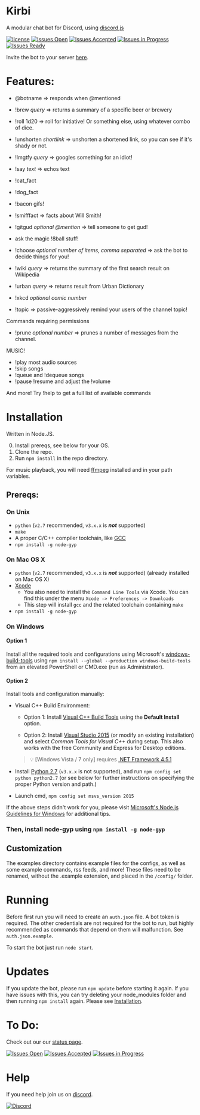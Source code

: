 # Kirbi
A modular chat bot for Discord, using [discord.js](https://github.com/hydrabolt/discord.js/)

[![license](https://img.shields.io/github/license/richardson-media-house/greybot.svg?style=flat-square&colorB=00aaff)](https://github.com/richardson-media-house/GReYBot) [![Issues Open](https://img.shields.io/github/issues-raw/richardson-media-house/GReYBot.svg?style=flat-square&label=issues%20open&colorB=ff0000)](https://waffle.io/richardson-media-house/GReYBot) [![Issues Accepted](https://img.shields.io/github/issues-raw/richardson-media-house/GReYBot/accepted.svg?style=flat-square&label=issues%20reviewed&colorB=00aaff)](https://waffle.io/richardson-media-house/GReYBot) [![Issues in Progress](https://img.shields.io/github/issues-raw/richardson-media-house/GReYBot/in-progress.svg?style=flat-square&label=issues%20in%20progress&colorB=0000ff)](http://waffle.io/richardson-media-house/GReYBot) [![Issues Ready](https://img.shields.io/github/issues-raw/richardson-media-house/GReYBot/ready-for-review.svg?style=flat-square&label=issues%20ready&colorB=ff00aa)](http://waffle.io/richardson-media-house/GReYBot)

Invite the bot to your server [here](https://discordapp.com/oauth2/authorize?client_id=345207331295854593&scope=bot&permissions=66186303).

# Features:

- @botname => responds when @mentioned

- !brew *query* => returns a summary of a specific beer or brewery

- !roll 1d20 => roll for initiative! Or something else, using whatever combo of dice.

- !unshorten *shortlink* => unshorten a shortened link, so you can see if it's shady or not.

- !lmgtfy *query* => googles something for an idiot!

- !say *text* => echos text

- !cat_fact

- !dog_fact

- !bacon gifs!

- !smifffact => facts about Will Smith!

- !gitgud *optional @mention* => tell someone to get gud!

- ask the magic !8ball stuff!

- !choose *optional number of items, comma separated* => ask the bot to decide things for you!

- !wiki *query* => returns the summary of the first search result on Wikipedia

- !urban *query* => returns result from Urban Dictionary

- !xkcd *optional comic number*

- !topic => passive-aggressively remind your users of the channel topic!

Commands requiring permissions
- !prune *optional number* => prunes a number of messages from the channel.

MUSIC!
- !play most audio sources
- !skip songs
- !queue and !dequeue songs
- !pause !resume and adjust the !volume

And more! Try !help to get a full list of available commands

# Installation

Written in Node.JS.

0. Install prereqs, see below for your OS.
1. Clone the repo.
2. Run `npm install` in the repo directory.

For music playback, you will need [ffmpeg](https://www.ffmpeg.org/download.html) installed and in your path variables.

## Prereqs:

### On Unix

   * `python` (`v2.7` recommended, `v3.x.x` is __*not*__ supported)
   * `make`
   * A proper C/C++ compiler toolchain, like [GCC](https://gcc.gnu.org)
   * `npm install -g node-gyp`

### On Mac OS X

   * `python` (`v2.7` recommended, `v3.x.x` is __*not*__ supported) (already installed on Mac OS X)
   * [Xcode](https://developer.apple.com/xcode/download/)
     * You also need to install the `Command Line Tools` via Xcode. You can find this under the menu `Xcode -> Preferences -> Downloads`
     * This step will install `gcc` and the related toolchain containing `make`
   * `npm install -g node-gyp`

### On Windows

#### Option 1

Install all the required tools and configurations using Microsoft's [windows-build-tools](https://github.com/felixrieseberg/windows-build-tools) using `npm install --global --production windows-build-tools` from an elevated PowerShell or CMD.exe (run as Administrator).

#### Option 2

Install tools and configuration manually:
   * Visual C++ Build Environment:
     * Option 1: Install [Visual C++ Build Tools](http://landinghub.visualstudio.com/visual-cpp-build-tools) using the **Default Install** option.

     * Option 2: Install [Visual Studio 2015](https://www.visualstudio.com/products/visual-studio-community-vs) (or modify an existing installation) and select *Common Tools for Visual C++* during setup. This also works with the free Community and Express for Desktop editions.

     > :bulb: [Windows Vista / 7 only] requires [.NET Framework 4.5.1](http://www.microsoft.com/en-us/download/details.aspx?id=40773)

   * Install [Python 2.7](https://www.python.org/downloads/) (`v3.x.x` is not supported), and run `npm config set python python2.7` (or see below for further instructions on specifying the proper Python version and path.)
   * Launch cmd, `npm config set msvs_version 2015`

   If the above steps didn't work for you, please visit [Microsoft's Node.js Guidelines for Windows](https://github.com/Microsoft/nodejs-guidelines/blob/master/windows-environment.md#compiling-native-addon-modules) for additional tips.

### Then, install node-gyp using `npm install -g node-gyp`

## Customization
The examples directory contains example files for the configs, as well as some example commands, rss feeds, and more! These files need to be renamed, without the .example extension, and placed in the `/config/` folder.

# Running
Before first run you will need to create an `auth.json` file. A bot token is required. The other credentials are not required for the bot to run, but highly recommended as commands that depend on them will malfunction. See `auth.json.example`.

To start the bot just run
`node start`.

# Updates
If you update the bot, please run `npm update` before starting it again. If you have
issues with this, you can try deleting your node_modules folder and then running
`npm install` again. Please see [Installation](#Installation).

# To Do:
Check out our our [status page](https://waffle.io/richardson-media-house/GReYBot).

[![Issues Open](https://img.shields.io/github/issues-raw/richardson-media-house/GReYBot.svg?style=flat-square&label=issues%20open&colorB=ff0000)](https://waffle.io/richardson-media-house/GReYBot) [![Issues Accepted](https://img.shields.io/github/issues-raw/richardson-media-house/GReYBot/accepted.svg?style=flat-square&label=issues%20reviewed&colorB=00aaff)](https://waffle.io/richardson-media-house/GReYBot) [![Issues in Progress](https://img.shields.io/github/issues-raw/richardson-media-house/GReYBot/in-progress.svg?style=flat-square&label=issues%20in%20progress&colorB=0000ff)](http://waffle.io/richardson-media-house/GReYBot)

# Help
If you need help join us on [discord](https://discord.gg/A8a2yeP).

[![Discord](https://img.shields.io/discord/294483428651302924.svg?style=flat-square)](https://discord.gg/A8a2yeP)
